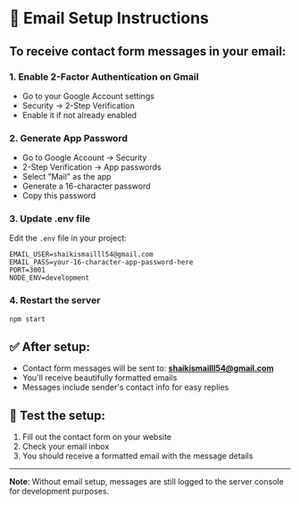 # 📧 Email Setup Instructions

## To receive contact form messages in your email:

### 1. Enable 2-Factor Authentication on Gmail
- Go to your Google Account settings
- Security → 2-Step Verification
- Enable it if not already enabled

### 2. Generate App Password
- Go to Google Account → Security
- 2-Step Verification → App passwords
- Select "Mail" as the app
- Generate a 16-character password
- Copy this password

### 3. Update .env file
Edit the `.env` file in your project:
```env
EMAIL_USER=shaikismailll54@gmail.com
EMAIL_PASS=your-16-character-app-password-here
PORT=3001
NODE_ENV=development
```

### 4. Restart the server
```bash
npm start
```

## ✅ After setup:
- Contact form messages will be sent to: **shaikismailll54@gmail.com**
- You'll receive beautifully formatted emails
- Messages include sender's contact info for easy replies

## 🔧 Test the setup:
1. Fill out the contact form on your website
2. Check your email inbox
3. You should receive a formatted email with the message details

---
**Note**: Without email setup, messages are still logged to the server console for development purposes.
